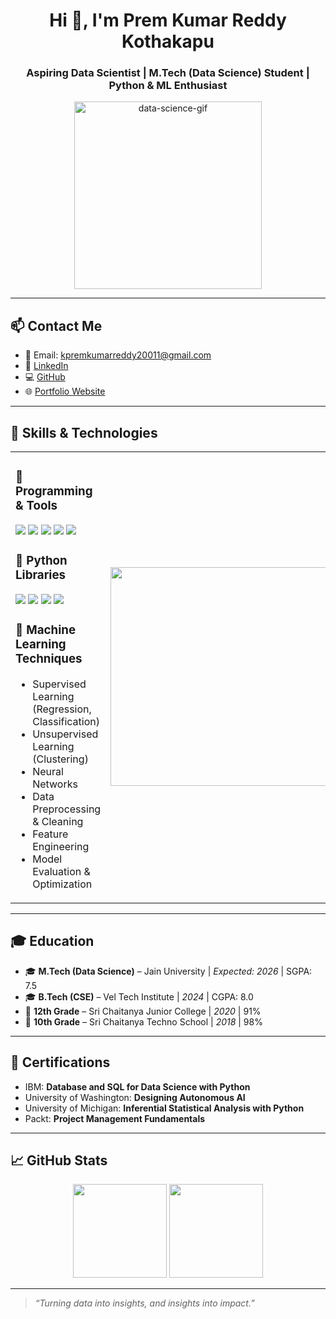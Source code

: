 <h1 align="center">Hi 👋, I'm Prem Kumar Reddy Kothakapu</h1>
<h3 align="center">Aspiring Data Scientist | M.Tech (Data Science) Student | Python & ML Enthusiast</h3>

<p align="center">
  <img src="https://media.giphy.com/media/qgQUggAC3Pfv687qPC/giphy.gif" width="300" alt="data-science-gif" />
</p>

---

## 📫 Contact Me

- 📧 Email: [kpremkumarreddy20011@gmail.com](mailto:kpremkumarreddy20011@gmail.com)  
- 💼 [LinkedIn](https://www.linkedin.com/in/prem-kumar-reddy-k-8b2796210)  
- 💻 [GitHub](https://github.com/Premkumarreddy-datascience)  
- 🌐 [Portfolio Website](https://comforting-crepe-0ef7ad.netlify.app/)

---

## 🧠 Skills & Technologies

<table>
<tr>
<td valign="top" width="55%">

### 🔹 Programming & Tools

<p>
  <img src="https://img.shields.io/badge/Python-3776AB?style=for-the-badge&logo=python&logoColor=white" />
  <img src="https://img.shields.io/badge/SQL-4479A1?style=for-the-badge&logo=postgresql&logoColor=white" />
  <img src="https://img.shields.io/badge/Power%20BI-F2C811?style=for-the-badge&logo=powerbi&logoColor=black" />
  <img src="https://img.shields.io/badge/VS%20Code-007ACC?style=for-the-badge&logo=visualstudiocode&logoColor=white" />
  <img src="https://img.shields.io/badge/GitHub-181717?style=for-the-badge&logo=github&logoColor=white" />
</p>

### 🔸 Python Libraries

<p>
  <img src="https://img.shields.io/badge/Numpy-013243?style=for-the-badge&logo=numpy&logoColor=white" />
  <img src="https://img.shields.io/badge/Pandas-150458?style=for-the-badge&logo=pandas&logoColor=white" />
  <img src="https://img.shields.io/badge/Matplotlib-11557C?style=for-the-badge&logo=plotly&logoColor=white" />
  <img src="https://img.shields.io/badge/TensorFlow-FF6F00?style=for-the-badge&logo=tensorflow&logoColor=white" />
</p>

### 🔹 Machine Learning Techniques

- Supervised Learning (Regression, Classification)  
- Unsupervised Learning (Clustering)  
- Neural Networks  
- Data Preprocessing & Cleaning  
- Feature Engineering  
- Model Evaluation & Optimization  

</td>
<td align="center" width="45%">
  <img src="https://user-images.githubusercontent.com/13508274/284848174-d7b6b9d3-49e6-43ae-b354-4455089d0a5a.png" width="350" />
</td>
</tr>
</table>

---

## 🎓 Education

- 🎓 **M.Tech (Data Science)** – Jain University | *Expected: 2026* | SGPA: 7.5  
- 🎓 **B.Tech (CSE)** – Vel Tech Institute | *2024* | CGPA: 8.0  
- 🏫 **12th Grade** – Sri Chaitanya Junior College | *2020* | 91%  
- 🏫 **10th Grade** – Sri Chaitanya Techno School | *2018* | 98%

---

## 📜 Certifications

- IBM: **Database and SQL for Data Science with Python**  
- University of Washington: **Designing Autonomous AI**  
- University of Michigan: **Inferential Statistical Analysis with Python**  
- Packt: **Project Management Fundamentals**

---

## 📈 GitHub Stats

<p align="center">
  <img src="https://github-readme-stats.vercel.app/api?username=Premkumarreddy-datascience&show_icons=true&theme=radical" height="150"/>
  <img src="https://github-readme-stats.vercel.app/api/top-langs/?username=Premkumarreddy-datascience&layout=compact&theme=radical" height="150"/>
</p>

---

> _“Turning data into insights, and insights into impact.”_
